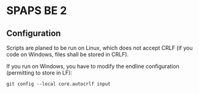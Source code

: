# SPAPS BE 2

## Configuration

Scripts are planed to be run on Linux, which does not accept CRLF (if you code on Windows, files shall be stored in CRLF).

If you run on Windows, you have to modify the endline configuration (permitting to store in LF):

`git config --local core.autocrlf input`

